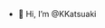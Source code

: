 - 👋 Hi, I’m @KKatsuaki

<!---
KKatsuaki/KKatsuaki is a ✨ special ✨ repository because its `README.md` (this file) appears on your GitHub profile.
You can click the Preview link to take a look at your changes.
--->
